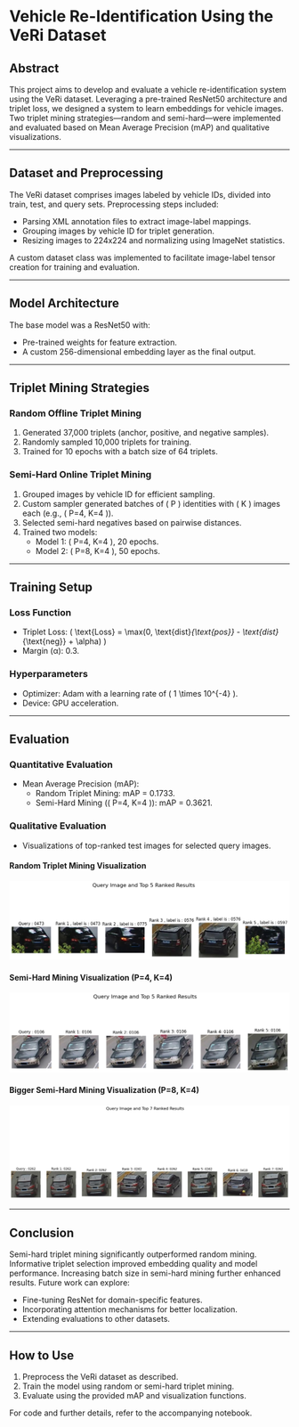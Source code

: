 # Vehicle Re-Identification Using the VeRi Dataset

## Abstract
This project aims to develop and evaluate a vehicle re-identification system using the VeRi dataset. Leveraging a pre-trained ResNet50 architecture and triplet loss, we designed a system to learn embeddings for vehicle images. Two triplet mining strategies—random and semi-hard—were implemented and evaluated based on Mean Average Precision (mAP) and qualitative visualizations.

---

## Dataset and Preprocessing

The VeRi dataset comprises images labeled by vehicle IDs, divided into train, test, and query sets. Preprocessing steps included:
- Parsing XML annotation files to extract image-label mappings.
- Grouping images by vehicle ID for triplet generation.
- Resizing images to 224x224 and normalizing using ImageNet statistics.

A custom dataset class was implemented to facilitate image-label tensor creation for training and evaluation.

---

## Model Architecture

The base model was a ResNet50 with:
- Pre-trained weights for feature extraction.
- A custom 256-dimensional embedding layer as the final output.

---

## Triplet Mining Strategies

### Random Offline Triplet Mining
1. Generated 37,000 triplets (anchor, positive, and negative samples).
2. Randomly sampled 10,000 triplets for training.
3. Trained for 10 epochs with a batch size of 64 triplets.

### Semi-Hard Online Triplet Mining
1. Grouped images by vehicle ID for efficient sampling.
2. Custom sampler generated batches of \( P \) identities with \( K \) images each (e.g., \( P=4, K=4 \)).
3. Selected semi-hard negatives based on pairwise distances.
4. Trained two models:
   - Model 1: \( P=4, K=4 \), 20 epochs.
   - Model 2: \( P=8, K=4 \), 50 epochs.

---

## Training Setup

### Loss Function
- Triplet Loss: \( \text{Loss} = \max(0, \text{dist}_{\text{pos}} - \text{dist}_{\text{neg}} + \alpha) \)
- Margin (α): 0.3.

### Hyperparameters
- Optimizer: Adam with a learning rate of \( 1 \times 10^{-4} \).
- Device: GPU acceleration.

---

## Evaluation

### Quantitative Evaluation
- Mean Average Precision (mAP):
  - Random Triplet Mining: mAP = 0.1733.
  - Semi-Hard Mining (\( P=4, K=4 \)): mAP = 0.3621.

### Qualitative Evaluation
- Visualizations of top-ranked test images for selected query images.

#### Random Triplet Mining Visualization
![Random Mining Visualization](random_mining.png)

#### Semi-Hard Mining Visualization (P=4, K=4)
![Semi-Hard Mining Visualization](semi_hard_mining.png)

#### Bigger Semi-Hard Mining Visualization (P=8, K=4)
![Bigger Semi-Hard Mining Visualization](big_semi_hard_mining.png)

---

## Conclusion

Semi-hard triplet mining significantly outperformed random mining. Informative triplet selection improved embedding quality and model performance. Increasing batch size in semi-hard mining further enhanced results. Future work can explore:
- Fine-tuning ResNet for domain-specific features.
- Incorporating attention mechanisms for better localization.
- Extending evaluations to other datasets.

---

## How to Use
1. Preprocess the VeRi dataset as described.
2. Train the model using random or semi-hard triplet mining.
3. Evaluate using the provided mAP and visualization functions.

For code and further details, refer to the accompanying notebook.

